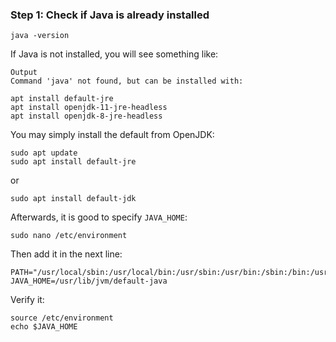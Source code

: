 ### Step 1: Check if Java is already installed

```shell script
java -version
```

If Java is not installed, you will see something like:

```shell script
Output
Command 'java' not found, but can be installed with:

apt install default-jre
apt install openjdk-11-jre-headless
apt install openjdk-8-jre-headless
```

You may simply install the default from OpenJDK:

```shell script
sudo apt update
sudo apt install default-jre
```

or 

```shell script
sudo apt install default-jdk
```

Afterwards, it is good to specify `JAVA_HOME`:

```shell script
sudo nano /etc/environment
```

Then add it in the next line:
```shell script
PATH="/usr/local/sbin:/usr/local/bin:/usr/sbin:/usr/bin:/sbin:/bin:/usr/games:/usr/local/games"
JAVA_HOME=/usr/lib/jvm/default-java
```

Verify it:
```shell script
source /etc/environment
echo $JAVA_HOME
```

